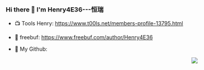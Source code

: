 ### Hi there 👋   I'm Henry4E36---恒瑞

<!--
**Henry4E36/Henry4E36** is a ✨ _special_ ✨ repository because its `README.md` (this file) appears on your GitHub profile.

Here are some ideas to get you started:

- 🔭 I’m currently working on ...
- 🌱 I’m currently learning ...
- 👯 I’m looking to collaborate on ...
- 🤔 I’m looking for help with ...
- 💬 Ask me about ...
- 📫 How to reach me: ...
- 😄 Pronouns: ...
- ⚡ Fun fact: ...
-->
- 📺 Tools Henry: https://www.t00ls.net/members-profile-13795.html

- 🛫 freebuf: https://www.freebuf.com/author/Henry4E36

- 🐧 My Github:
<img align="right" src="https://github-readme-stats.vercel.app/api?username=Henry4E36&show_icons=true">





